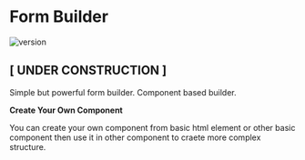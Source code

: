 # Form Builder

![version](https://img.shields.io/badge/version-0.0.1-blue.svg)

## [ UNDER CONSTRUCTION ]

Simple but powerful form builder. Component based builder.

**Create Your Own Component**

You can create your own component from basic html element or other basic component then use it in other component to craete more complex structure.
